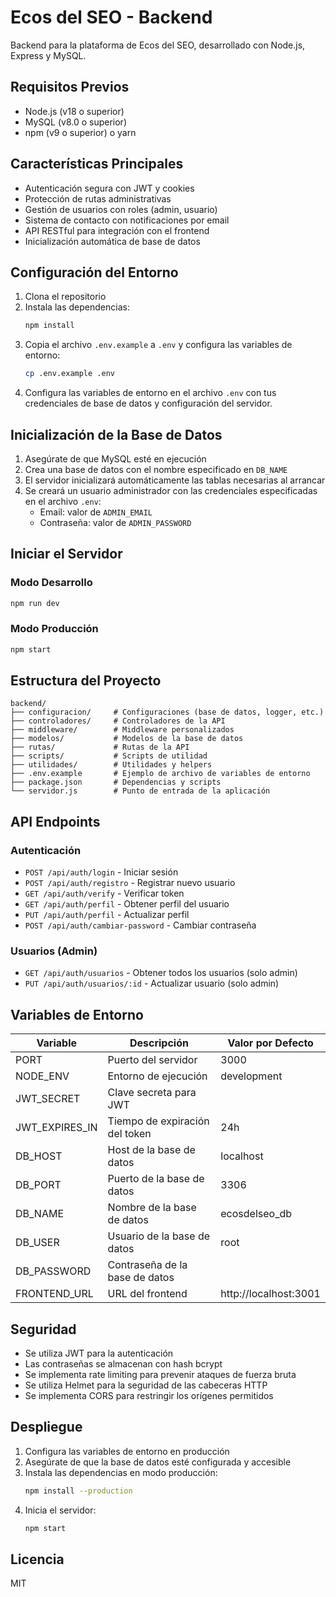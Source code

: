 # Ecos del SEO - Backend

Backend para la plataforma de Ecos del SEO, desarrollado con Node.js, Express y MySQL.

## Requisitos Previos

- Node.js (v18 o superior)
- MySQL (v8.0 o superior)
- npm (v9 o superior) o yarn

## Características Principales

- Autenticación segura con JWT y cookies
- Protección de rutas administrativas
- Gestión de usuarios con roles (admin, usuario)
- Sistema de contacto con notificaciones por email
- API RESTful para integración con el frontend
- Inicialización automática de base de datos

## Configuración del Entorno

1. Clona el repositorio
2. Instala las dependencias:
   ```bash
   npm install
   ```
3. Copia el archivo `.env.example` a `.env` y configura las variables de entorno:
   ```bash
   cp .env.example .env
   ```
4. Configura las variables de entorno en el archivo `.env` con tus credenciales de base de datos y configuración del servidor.

## Inicialización de la Base de Datos

1. Asegúrate de que MySQL esté en ejecución
2. Crea una base de datos con el nombre especificado en `DB_NAME`
3. El servidor inicializará automáticamente las tablas necesarias al arrancar
4. Se creará un usuario administrador con las credenciales especificadas en el archivo `.env`:
   - Email: valor de `ADMIN_EMAIL`
   - Contraseña: valor de `ADMIN_PASSWORD`

## Iniciar el Servidor

### Modo Desarrollo

```bash
npm run dev
```

### Modo Producción

```bash
npm start
```

## Estructura del Proyecto

```
backend/
├── configuracion/     # Configuraciones (base de datos, logger, etc.)
├── controladores/     # Controladores de la API
├── middleware/        # Middleware personalizados
├── modelos/           # Modelos de la base de datos
├── rutas/             # Rutas de la API
├── scripts/           # Scripts de utilidad
├── utilidades/        # Utilidades y helpers
├── .env.example       # Ejemplo de archivo de variables de entorno
├── package.json       # Dependencias y scripts
└── servidor.js        # Punto de entrada de la aplicación
```

## API Endpoints

### Autenticación

- `POST /api/auth/login` - Iniciar sesión
- `POST /api/auth/registro` - Registrar nuevo usuario
- `GET /api/auth/verify` - Verificar token
- `GET /api/auth/perfil` - Obtener perfil del usuario
- `PUT /api/auth/perfil` - Actualizar perfil
- `POST /api/auth/cambiar-password` - Cambiar contraseña

### Usuarios (Admin)

- `GET /api/auth/usuarios` - Obtener todos los usuarios (solo admin)
- `PUT /api/auth/usuarios/:id` - Actualizar usuario (solo admin)

## Variables de Entorno

| Variable | Descripción | Valor por Defecto |
|----------|-------------|-------------------|
| PORT | Puerto del servidor | 3000 |
| NODE_ENV | Entorno de ejecución | development |
| JWT_SECRET | Clave secreta para JWT | |
| JWT_EXPIRES_IN | Tiempo de expiración del token | 24h |
| DB_HOST | Host de la base de datos | localhost |
| DB_PORT | Puerto de la base de datos | 3306 |
| DB_NAME | Nombre de la base de datos | ecosdelseo_db |
| DB_USER | Usuario de la base de datos | root |
| DB_PASSWORD | Contraseña de la base de datos | |
| FRONTEND_URL | URL del frontend | http://localhost:3001 |

## Seguridad

- Se utiliza JWT para la autenticación
- Las contraseñas se almacenan con hash bcrypt
- Se implementa rate limiting para prevenir ataques de fuerza bruta
- Se utiliza Helmet para la seguridad de las cabeceras HTTP
- Se implementa CORS para restringir los orígenes permitidos

## Despliegue

1. Configura las variables de entorno en producción
2. Asegúrate de que la base de datos esté configurada y accesible
3. Instala las dependencias en modo producción:
   ```bash
   npm install --production
   ```
4. Inicia el servidor:
   ```bash
   npm start
   ```

## Licencia

MIT
